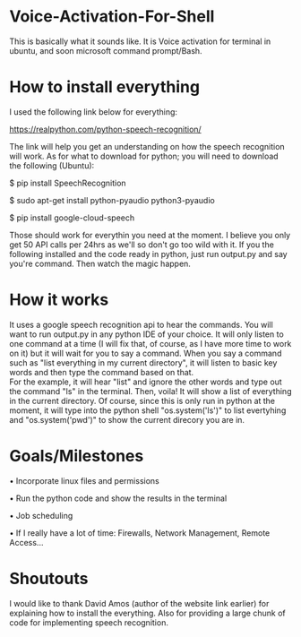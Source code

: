 # Voice-Activation-For-Shell

This is basically what it sounds like.  It is Voice activation for terminal in ubuntu, and soon microsoft command prompt/Bash.

# How to install everything

I used the following link below for everything:

https://realpython.com/python-speech-recognition/

The link will help you get an understanding on how the speech recognition will work.  As for what to download for python; you will need to download the following (Ubuntu):

  $ pip install SpeechRecognition
  
  $ sudo apt-get install python-pyaudio python3-pyaudio
  
  $ pip install google-cloud-speech
  
Those should work for everythin you need at the moment.  I believe you only get 50 API calls per 24hrs as we'll so don't go too wild with it.  If you the following installed and the code ready in python, just run output.py and say you're command.  Then watch the magic happen. 
  

# How it works

  It uses a google speech recognition api to hear the commands.  You will want to run output.py in any python IDE of your choice.  It will only listen to one command at a time (I will fix that, of course, as I have more time to work on it) but it will wait for you to say a command.  When you say a command such as "list everything in my current directory", it will listen to basic key words and then type the command based on that.  
  For the example, it will hear "list" and ignore the other words and type out the command "ls" in the terminal.  Then, voila!  It will show a list of everything in the current directory.  Of course, since this is only run in python at the moment, it will type into the python shell "os.system('ls')" to list evertyhing and "os.system('pwd')" to show the current direcory you are in.

# Goals/Milestones

 • Incorporate linux files and permissions
 
 • Run the python code and show the results in the terminal
 
 • Job scheduling
 
 • If I really have a lot of time: Firewalls, Network Management, Remote Access...
 
# Shoutouts

I would like to thank David Amos (author of the website link earlier) for explaining how to install the everything.  Also for providing a large chunk of code for implementing speech recognition.
